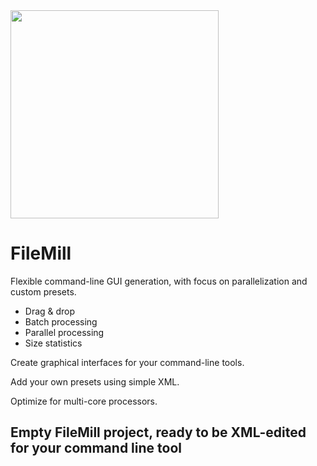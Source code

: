 <img src="https://filemill.net/res/4/FileMill.logo.png" height=333/>

# FileMill
Flexible command-line GUI generation, with focus on parallelization and custom presets.
* Drag & drop
* Batch processing
* Parallel processing
* Size statistics

Create graphical interfaces for your command-line tools.

Add your own presets using simple XML.

Optimize for multi-core processors.
## Empty FileMill project, ready to be XML-edited for your command line tool
